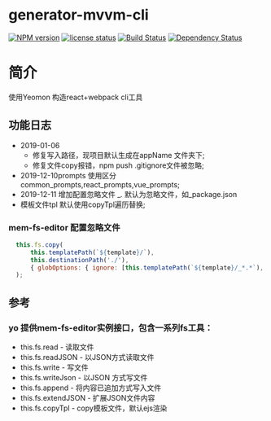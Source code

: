 # generator-mvvm-cli 
[![NPM version][npm-image]][npm-url] 
[![license status][license-image]][npm-url]
[![Build Status][travis-image]][travis-url] [![Dependency Status][daviddm-image]][daviddm-url]

# 简介
使用Yeomon 构造react+webpack cli工具

## 功能日志
* 2019-01-06 
    * 修复写入路径，现项目默认生成在appName 文件夹下;
    * 修复文件copy报错，npm push .gitignore文件被忽略;
* 2019-12-10prompts 使用区分common_prompts,react_prompts,vue_prompts;
* 2019-12-11 增加配置忽略文件 _*.* 默认为忽略文件，如_package.json
* 模板文件tpl 默认使用copyTpl遍历替换;


### mem-fs-editor 配置忽略文件
```js
  this.fs.copy(
      this.templatePath(`${template}/`),
      this.destinationPath('./'),
      { globOptions: { ignore: [this.templatePath(`${template}/_*.*`), this.templatePath(`${template}/node_modules/`)] } }
  );
```


## 参考
### yo 提供mem-fs-editor实例接口，包含一系列fs工具：

* this.fs.read - 读取文件
* this.fs.readJSON - 以JSON方式读取文件
* this.fs.write - 写文件
* this.fs.writeJson - 以JSON 方式写文件
* this.fs.append - 将内容已追加方式写入文件
* this.fs.extendJSON - 扩展JSON文件内容
* this.fs.copyTpl - copy模板文件，默认ejs渲染

[npm-image]: https://badge.fury.io/js/generator-mvvm-cli.svg
[npm-url]: https://www.npmjs.com/package/generator-mvvm-cli
[travis-image]: https://travis-ci.com//generator-mvvm-cli.svg?branch=master
[travis-url]: https://travis-ci.com//generator-mvvm-cli
[daviddm-image]: https://david-dm.org//generator-mvvm-cli.svg?theme=shields.io
[daviddm-url]: https://david-dm.org//generator-mvvm-cli
[license-image]: https://img.shields.io/github/license/wuxingtao/generator-mvvm-cli
